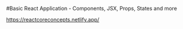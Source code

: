 #Basic React Application - Components, JSX, Props, States and more

https://reactcoreconcepts.netlify.app/
